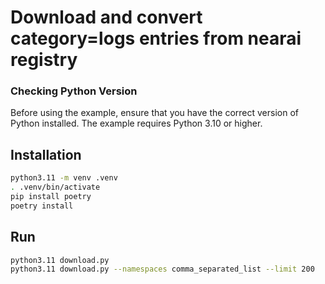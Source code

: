 # Download and convert category=logs entries from nearai registry

### Checking Python Version
Before using the example, ensure that you have the correct version of Python installed. The example requires Python 3.10 or higher.

## Installation
```bash
python3.11 -m venv .venv
. .venv/bin/activate
pip install poetry
poetry install
```

## Run

```bash
python3.11 download.py
python3.11 download.py --namespaces comma_separated_list --limit 200
```
